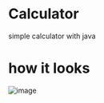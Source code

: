 # Calculator

simple calculator with java

# how it looks

![image](https://github.com/Yahia882/Calculator/assets/139001479/65a5c381-5eba-4be9-b985-66fb014c25e1)
